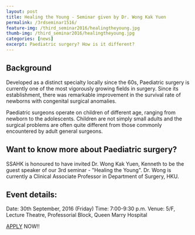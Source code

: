 ```yaml
---
layout: post
title: Healing the Young - Seminar given by Dr. Wong Kak Yuen
permalink: /3rdseminar1516/
feature-img: /third_seminar2016/healingtheyoung.jpg
thumb-img: /third_seminar2016/healingtheyoung.jpg
categories: [news]
excerpt: Paediatric surgery? How is it different?
---
```


## Background
Developed as a distinct specialty locally since the 60s, Paediatric surgery is currently one of the most vigorously growing fields in surgery. Since its establishment, there was remarkable improvement in the survival rate of newborns with congenital surgical anomalies.

Paediatric surgeons operate on children of different age, ranging from newborn to the adolescents. Children are not simply small adults and the surgical problems are often quite different from those commonly encountered by adult general surgeons.

## Want to know more about Paediatric surgery?
SSAHK is honoured to have invited Dr. Wong Kak Yuen, Kenneth to be the guest speaker of our 3rd seminar - "Healing the Young". Dr. Wong is currently a Clinical Associate Professor in Department of Surgery, HKU.

## Event details:
Date: 30th September, 2016 (Friday)
Time: 7:00-9:30 p.m.
Venue: 5/F, Lecture Theatre, Professorial Block, Queen Marry Hospital

[APPLY](https://goo.gl/forms/ZFVYIzVJ7eDGlxfH2) NOW!!
